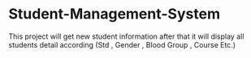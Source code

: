 # Student-Management-System
This project will get new student information after that it will display all students detail according (Std , Gender , Blood Group , Course Etc.)
